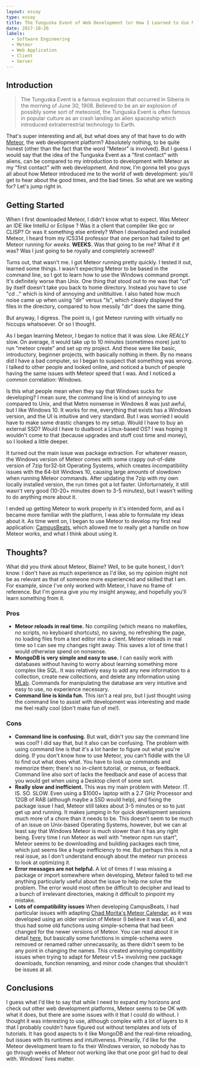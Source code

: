 ```yaml
---
layout: essay
type: essay
title: The Tunguska Event of Web Development (or How I Learned to Use Meteor)
date: 2017-10-26
labels:
  - Software Engineering
  - Meteor
  - Web Application
  - Client
  - Server
---
```


## Introduction

> The Tunguska Event is a famous explosion that occurred in Siberia in the morning of June 30, 1908. Believed to be an air explosion of possibly some sort of meteoroid, the Tunguska Event is often famous in popular culture as an crash landing an alien spaceship which introduced extraterrestrial technology to Earth.

That's super interesting and all, but what does any of that have to do with [Meteor](https://www.meteor.com/), the web development platform? Absolutely nothing, to be quite honest (other than the fact that the word "Meteor" is involved). But I guess I would say that the idea of the Tunguska Event as a "first contact" with aliens, can be compared to my introduction to development with Meteor as my "first contact" with web development. And now, I'm gonna tell you guys all about how Meteor introduced me to the world of web development: you'll get to hear about the good times, and the bad times. So what are we waiting for? Let's jump right in.

## Getting Started

When I first downloaded Meteor, I didn't know what to expect. Was Meteor an IDE like IntelliJ or Eclipse ? Was it a client that compiler like gcc or CLISP? Or was it something else entirely? When I downloaded and installed Meteor, I heard from my ICS314 professor that one person had failed to get Meteor running for *weeks.* **WEEKS.** Was that going to be me? What if it was? Was I just going to be royally and completely screwed?

Turns out, that wasn't me. I got Meteor running pretty quickly. I tested it out, learned some things. I wasn't expecting Meteor to be based in the command line, so I got to learn how to use the Windows command prompt. It's definitely worse than Unix. One thing that stood out to me was that "cd" by itself doesn't take you back to home directory. Instead you have to use "cd .." which is kind of annoying and unitituitive. I also hated how much noise came up when using "dir" versus "ls", which cleanly displayed the files in the directory, compared to how messily "dir" does the same thing.

But anyway, I digress. The point is, I got Meteor running with virtually no hiccups whatsoever. Or so I thought.

As I began learning Meteor, I began to notice that it was slow. Like *REALLY* slow. On average, it would take up to 10 minutes (sometimes more) just to run "meteor create" and set up my project. And these were like basic, introductory, beginner projects, with basically nothing in them. By no means did I have a bad computer, so I began to suspect that something was wrong. I talked to other people and looked online, and noticed a bunch of people having the same issues with Meteor speed that I was. And I noticed a common correlation: Windows.

Is this what people mean when they say that Windows sucks for developing? I mean sure, the command line is kind of annoying to use compared to Unix, and that Metro nonsense in Windows 8 was just awful, but I like Windows 10. It works for me, everything that exists has a Windows version, and the UI is intuitive and very standard. But I was worried I would have to make some drastic changes to my setup. Would I have to buy an external SSD? Would I have to dualboot a Linux-based OS? I was hoping it wouldn't come to that (because upgrades and stuff cost time and money), so I looked a little deeper.

It turned out the main issue was package extraction. For whatever reason, the Windows version of Meteor comes with some crappy out-of-date version of 7zip for32-bit Operating Systems, which creates incompatibility issues with the 64-bit Windows 10, causing large amounts of slowdown when running Meteor commands. After updating the 7zip with my own locally installed version, the run times got a lot faster. Unforturnately, it still wasn't very good (10-20+ minutes down to 3-5 minutes), but I wasn't willing to do anything more about it.

I ended up getting Meteor to work properly in it's intended form, and as I became more familiar with the platform, I was able to formulate my ideas about it. As time went on, I began to use Meteor to develop my first real application: [CampusBeats](https://campusbeats.github.io/), which allowed me to really get a handle on how Meteor works, and what I think about using it.

## Thoughts?

What did you think about Meteor, Blaine? Well, to be quite honest, I don't know. I don't have as much experience as I'd like, so my opinion might not be as relevant as that of someone more experienced and skilled that I am. For example, since I've only worked with Meteor, I have no frame of reference. But I'm gonna give you my insight anyway, and hopefully you'll learn something from it.

### Pros
- **Meteor reloads in real time.** No compiling (which means no makefiles, no scripts, no keyboard shortcuts), no saving, no refreshing the page, no loading files from a text editor into a client. Meteor reloads in real time so I can see my changes right away. This saves a lot of time that I would otherwise spend on nonsense.
- **MongoDB is very simple and easy to use.** I can easily work with databases without having to worry about learning something more complex like SQL. It was relatively easy to add any new information to a collection, create new collections, and delete any information using [MLab](https://mlab.com/). Commands for manipulating the database are very intuitive and easy to use, no experience necessary. 
- **Command line is kinda fun.** This isn't a real pro, but I just thought using the command line to assist with development was interesting and made me feel really cool (don't make fun of me!).

### Cons
- **Command line is confusing.** But wait, didn't you say the command line was cool? I did say that, but it also can be confusing. The problem with using command line is that it's a lot harder to figure out what you're doing. If you don't know how to use Meteor, you can't fiddle with the UI to find out what does what. You have to look up commands and memorize them; there's no in-client tutorial, or menus, or feedback. Command line also sort of lacks the feedback and ease of access that you would get when using a Desktop client of some sort.
- **Really slow and inefficient.** This was my main problem with Meteor. IT. IS. SO. SLOW. Even using a $1000+ laptop with a 2.7 GHz Processor and 12GB of RAB (although maybe a SSD would help), and fixing the package issue I had, Meteor still takes about 3-5 minutes or so to just get up and running. It makes jumping in for quick development sessions much more of a chore than it needs to be. This doesn't seem to be much of an issue on Unix-based Operating Systems, however, but we can at least say that Windows Meteor is much slower than it has any right being. Every time I run Meteor as well with "meteor npm run start", Meteor seems to be downloading and building packages each time, which just seems like a huge inefficiency to me. But perhaps this is not a real issue, as I don't understand enough about the meteor run process to look at optimizing it.
- **Error messages are not helpful.** A lot of times if I was missing a package or import somewhere when developing, Meteor failed to tell me anything particularly useful about the issue to help me solve the problem. The error would most often be difficult to decipher and lead to a bunch of irrelevant directories, making it difficult to pinpoint my mistake.
- **Lots of compatibility issues** When developing CampusBeats, I had particular issues with adapting [Chad Morita's Meteor Calendar](https://github.com/chadmorita/meteor-example-fullcalendar), as it was developed using an older version of Meteor (I believe it was v1.4), and thus had some old functions using simple-schema that had been changed for the newer versions of Meteor. You can read about it in detail [here](https://github.com/aldeed/meteor-simple-schema/blob/master/CHANGELOG.md#200), but basically some functions in simple-schema were removed or renamed rather unnecassarily, as there didn't seem to be any point in changing the names. This created annoying compatibilty issues when trying to adapt for Meteor v1.5+ involving new package downloads, function renaming, and minor code changes that shouldn't be issues at all. 

## Conclusions

I guess what I'd like to say that while I need to expand my horizons and check out other web development platforms, Meteor seems to be OK with what it does, but there are some issues with it that I could do without. I thought it was interesting to use, although complex with a lot of layers to it that I probably couldn't have figured out without templates and lots of tutorials. It has good aspects to it like MongoDB and the real-time reloading, but issues with its runtimes and intuitiveness. Primarily, I'd like for the Meteor development team to fix their Windows version, so nobody has to go through weeks of Meteor not working like that one poor girl had to deal with. Windows' lives matter.
